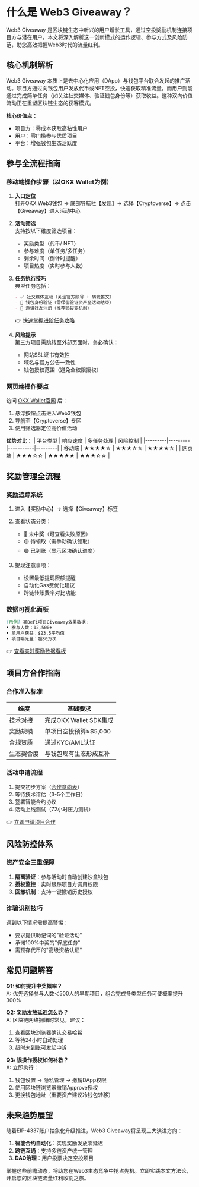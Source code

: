 # 什么是 Web3 Giveaway？

Web3 Giveaway 是区块链生态中新兴的用户增长工具，通过空投奖励机制连接项目方与潜在用户。本文将深入解析这一创新模式的运作逻辑、参与方式及风险防范，助您高效把握Web3时代的流量红利。

## 核心机制解析

Web3 Giveaway 本质上是去中心化应用（DApp）与钱包平台联合发起的推广活动。项目方通过向钱包用户发放代币或NFT空投，快速获取精准流量，而用户则能通过完成简单任务（如关注社交媒体、验证钱包身份等）获取收益。这种双向价值流动正在重塑区块链生态的获客模式。

**核心价值点：**
- 项目方：零成本获取高粘性用户
- 用户：零门槛参与优质项目
- 平台：增强钱包生态活跃度

## 参与全流程指南

### 移动端操作步骤（以OKX Wallet为例）

1. **入口定位**  
   打开OKX Web3钱包 → 底部导航栏【发现】→ 选择【Cryptoverse】→ 点击【Giveaway】进入活动中心

2. **活动筛选**  
   支持按以下维度筛选项目：
   - 奖励类型（代币/ NFT）
   - 参与难度（单任务/多任务）
   - 剩余时间（倒计时提醒）
   - 项目热度（实时参与人数）

3. **任务执行技巧**  
   典型任务包括：
   ```markdown
   - ✅ 社交媒体互动（关注官方账号 + 转发推文）
   - 📄 钱包身份验证（需保留验证资产至活动结束）
   - 🧩 邀请好友注册（推荐码裂变机制）
   ```

   👉 [快速掌握进阶任务攻略](https://bit.ly/okx_welcome)

4. **风险提示**  
   第三方项目需跳转至外部页面时，务必确认：
   - 网站SSL证书有效性
   - 域名与官方公告一致性
   - 钱包授权范围（避免全权限授权）

### 网页端操作要点

访问 [OKX Wallet官网](https://bit.ly/okx_welcome) 后：
1. 悬浮按钮点击进入Web3钱包
2. 导航至【Cryptoverse】专区
3. 使用筛选器定位高价值活动

**优势对比：**
| 平台类型 | 响应速度 | 多任务处理 | 风险控制 |
|---------|---------|-----------|---------|
| 移动端   | ★★★★☆   | ★★★☆☆     | ★★★★☆   |
| 网页端   | ★★★☆☆   | ★★★★★     | ★★★☆☆   |

## 奖励管理全流程

### 奖励追踪系统
1. 进入【奖励中心】→ 选择【Giveaway】标签
2. 查看状态分类：
   - 🔴 未中奖（可查看失败原因）
   - 🟡 待领取（需手动确认领取）
   - 🟢 已到账（显示区块确认进度）

3. 提现注意事项：
   - 设置最低提现限额提醒
   - 自动化Gas费优化建议
   - 跨链转账费率对比功能

### 数据可视化面板
```markdown
[示例] 某DeFi项目Giveaway效果数据：
• 参与人数：12,500+
• 单用户获益：$23.5平均值
• 项目曝光量：超80万次
```

👉 [查看实时奖励数据看板](https://bit.ly/okx_welcome)

## 项目方合作指南

### 合作准入标准
| 维度       | 基础要求                 |
|------------|--------------------------|
| 技术对接   | 完成OKX Wallet SDK集成   |
| 奖励规模   | 单项目空投预算≥$5,000    |
| 合规资质   | 通过KYC/AML认证          |
| 生态契合度 | 与钱包现有生态形成互补   |

### 活动申请流程
1. 提交初步方案（[合作意向表](https://forms.gle/pbyT23xwkwE5sC736)）
2. 等待技术评估（3-5个工作日）
3. 签署智能合约协议
4. 活动上线测试（72小时压力测试）

👉 [立即申请项目合作](https://bit.ly/okx_welcome)

## 风险防控体系

### 资产安全三重保障
1. **隔离验证**：参与活动时自动创建沙盒钱包
2. **授权监控**：实时跟踪项目方调用权限
3. **回撤机制**：支持一键撤销历史授权

### 诈骗识别技巧
遇到以下情况需提高警惕：
- 要求提供助记词的"验证活动"
- 承诺100%中奖的"保底任务"
- 需预存代币的"高级资格认证"

## 常见问题解答

**Q1: 如何提升中奖概率？**  
A: 优先选择参与人数＜500人的早期项目，组合完成多类型任务可使概率提升300%

**Q2: 奖励发放延迟怎么办？**  
A: 区块链网络拥堵时常见，建议：
1. 查看区块浏览器确认交易哈希
2. 等待24小时自动处理
3. 超时未到账可发起申诉

**Q3: 误操作授权如何补救？**  
A: 立即执行：
1. 钱包设置 → 隐私管理 → 撤销DApp权限
2. 使用区块链浏览器撤销Approve授权
3. 更换钱包地址（重要资产建议冷钱包转移）

## 未来趋势展望

随着EIP-4337账户抽象化升级推进，Web3 Giveaway将呈现三大演进方向：
1. **智能合约自动化**：实现奖励发放零延迟
2. **跨链互通**：支持多链资产统一管理
3. **DAO治理**：用户投票决定空投项目

掌握这些前瞻动态，将助您在Web3生态竞争中抢占先机。立即实践本文方法论，开启您的区块链流量红利收割之旅。